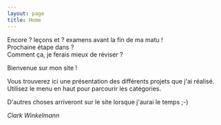 ```yaml
---
layout: page
title: Home
---
```


<div class="matu-countdown">
	<div>Encore <span id="js-countdown-lessons">?</span> leçons et <span id="js-countdown-exams">?</span> examens avant la fin de ma matu !</div>
	<div class="threshold">Prochaine étape dans <span id="js-countdown-threshold">?</span></div>
	<div class="remark">Comment ça, je ferais mieux de réviser ?</div>
</div>

<div class="clark-speaking">
<div class="speech-bubble" markdown="1">

Bienvenue sur mon site !

Vous trouverez ici une présentation des différents projets que j'ai réalisé.
Utilisez le menu en haut pour parcourir les catégories.

D'autres choses arriveront sur le site lorsque j'aurai le temps ;-)

*Clark Winkelmann*

</div>
</div>

<script>

/**
 * Les dates de fin des leçons de ma dernière semaine
 */
var lessons = [
	'2016-06-06T08:15:00', '2016-06-07T08:15:00', '2016-06-08T08:15:00', '2016-06-09T08:15:00', '2016-06-10T08:15:00',
	'2016-06-06T09:05:00', '2016-06-07T09:05:00', '2016-06-08T09:05:00', '2016-06-09T09:05:00', '2016-06-10T09:05:00',
	'2016-06-06T09:55:00', '2016-06-07T09:55:00', '2016-06-08T09:55:00', '2016-06-09T09:55:00', '2016-06-10T09:55:00',
	'2016-06-06T10:55:00', '2016-06-07T10:55:00', '2016-06-08T10:55:00', '2016-06-09T10:55:00', '2016-06-10T10:55:00',
	'2016-06-06T11:45:00', '2016-06-07T11:45:00', '2016-06-08T11:45:00', '2016-06-09T11:45:00', '2016-06-10T11:45:00',
	'2016-06-06T12:35:00',                        '2016-06-08T12:35:00',
	                       '2016-06-07T13:20:00',                        '2016-06-09T13:20:00',
	                       '2016-06-07T14:10:00', '2016-06-08T14:10:00', '2016-06-09T14:10:00',
	'2016-06-06T15:00:00', '2016-06-07T15:00:00', '2016-06-08T15:00:00',
	'2016-06-06T15:55:00',                        '2016-06-08T15:55:00',
];

/**
 * Les dates de fin de mes examens
 */
var exams = [
	'2016-06-13T11:00:00',
	'2016-06-13T15:00:00',
	'2016-06-13T17:00:00',
	'2016-06-14T09:50:00',
	'2016-06-14T11:10:00',
	'2016-06-15T10:30:00',
	'2016-06-16T15:30:00',
	'2016-06-16T17:15:00',
	'2016-06-20T13:50:00',
	'2016-06-21T11:40:00',
];

/**
 * Date de la prochaine étape
 */
var nextThreshold = null;


/**
 * Recalcule les totaux de leçons et examens restants
 */
function computeWhatsLeft()
{
	var now = (new Date()).getTime();

	// Leçons restantes
	var lessonsLeft = lessons.filter(function(time) {
		return (new Date(time)).getTime() > now;
	});
	var numberOfLessonsLeft = lessonsLeft.length;

	// Examens restants
	var examsLeft = exams.filter(function(time) {
		return (new Date(time)).getTime() > now;
	});
	var numberOfExamnsLeft = examsLeft.length;

	// Toutes les étapes restantes par ordre chronologique
	var incomingThresholds = lessonsLeft.concat(examsLeft);
	if(incomingThresholds.length > 0) {
		nextThreshold = new Date(incomingThresholds.sort(function(a, b) {
			return (new Date(a)).getTime() > (new Date(b)).getTime();
		})[0]); // get first elem
	} else {
		nextThreshold = null;
	}

	// Update
	document.getElementById('js-countdown-lessons').innerHTML = numberOfLessonsLeft;
	document.getElementById('js-countdown-exams').innerHTML  = numberOfExamnsLeft;
}

/**
 * Met à jour le temps restant jusqu'à la prochaine étape
 */
function updateThreshold()
{
	// Se rafraîchit toutes les 10 secondes
	window.setTimeout(function() {
		window.requestAnimationFrame(updateThreshold);
	}, 10 * 1000);

	// Si null on n'affiche rien
	if(nextThreshold == null) {
		document.getElementById('js-countdown-threshold').innerHTML  = '??';
		return;
	}

	// Temps restant en secondes
	var timeLeft = (nextThreshold.getTime() - (new Date()).getTime()) / 1000;

	// Si le délai est atteint on fait recalculer le restant
	if(timeLeft < 0) {
		computeWhatsLeft();
		return;
	}

	// Temps dans les différentes unités
	var days    = Math.floor(timeLeft / (60 * 60 * 24));
	var hours   = Math.floor(timeLeft % (60 * 60 * 24) / (60 * 60));
	var minutes = Math.floor(timeLeft % (60 * 60)      / (60));

	// Valeurs à afficher
	var display = [];
	if(days > 0   ) { display.push(days    + ' jours'); }
	if(hours > 0  ) { display.push(hours   + ' heures'); }
	display.push(minutes + ' minutes');

	// Update
	document.getElementById('js-countdown-threshold').innerHTML  =  display.join(', ');
}

// Go !
computeWhatsLeft();
updateThreshold();

</script>